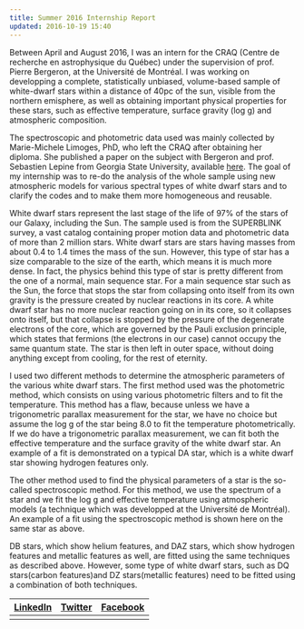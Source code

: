```yaml
---
title: Summer 2016 Internship Report
updated: 2016-10-19 15:40
---
```


Between April and August 2016, I was an intern for the CRAQ (Centre de recherche en astrophysique du Québec) under the supervision of prof. Pierre Bergeron, at the Université de Montréal. I was working on developping a complete, statistically unbiased, volume-based sample of white-dwarf stars within a distance of 40pc of the sun, visible from the northern emisphere, as well as obtaining important physical properties for these stars, such as effective temperature, surface gravity (log g) and atmospheric composition.

The spectroscopic and photometric data used was mainly collected by Marie-Michele Limoges, PhD, who left the CRAQ after obtaining her diploma. She published a paper on the subject with Bergeron and prof. Sebastien Lepine from Georgia State University, available [here](https://arxiv.org/pdf/1505.02297v1.pdf). The goal of my internship was to re-do the analysis of the whole sample using new atmospheric models for various spectral types of white dwarf stars and to clarify the codes and to make them more homogeneous and reusable.

White dwarf stars represent the last stage of the life of 97% of the stars of our Galaxy, including the Sun. The sample used is from the SUPERBLINK survey, a vast catalog containing proper motion data and photometric data of more than 2 million stars. White dwarf stars are stars having masses from about 0.4 to 1.4 times the mass of the sun. However, this type of star has a size comparable to the size of the earth, which means it is much more dense. In fact, the physics behind this type of star is pretty different from the one of a normal, main sequence star. For a main sequence star such as the Sun, the force that stops the star from collapsing onto itself from its own gravity is the pressure created by nuclear reactions in its core. A white dwarf star has no more nuclear reaction going on in its core, so it collapses onto itself, but that collapse is stopped by the pressure of the degenerate electrons of the core, which are governed by the Pauli exclusion principle, which states that fermions (the electrons in our case) cannot occupy the same quantum state. The star is then left in outer space, without doing anything except from cooling, for the rest of eternity.

I used two different methods to determine the atmospheric parameters of the various white dwarf stars. The first method used was the photometric method, which consists on using various photometric filters and to fit the temperature. This method has a flaw, because unless we have a trigonometric parallax measurement for the star, we have no choice but assume the log g of the star being 8.0 to fit the temperature photometrically. If we do have a trigonometric parallax measurement, we can fit both the effective temperature and the surface gravity of the white dwarf star. An example of a fit is demonstrated on a typical DA star, which is a white dwarf star showing hydrogen features only.

The other method used to find the physical parameters of a star is the so-called spectroscopic method. For this method, we use the spectrum of a star and we fit the log g and effective temperature using atmospheric models (a technique which was developped at the Université de Montréal). An example of a fit using the spectroscopic method is shown here on the same star as above.

DB stars, which show helium features, and DAZ stars, which show hydrogen features and metallic features as well, are fitted using the same techniques as described above. However, some type of white dwarf stars, such as DQ stars(carbon features)and DZ stars(metallic features) need to be fitted using a combination of both techniques.






|[LinkedIn](https://www.linkedin.com/in/patrice-b%C3%A9chard-9a7b76a3?trk=nav_responsive_tab_profile_pic)|[Twitter](https://twitter.com/patricebechard)|[Facebook](https://www.facebook.com/patrice.bechard)|
|:------------------------------------------------------------------------------------------------------:|:-------------------------------------------:|:--------------------------------------------------:|
|                                                                                                        |                                             |                                                    |